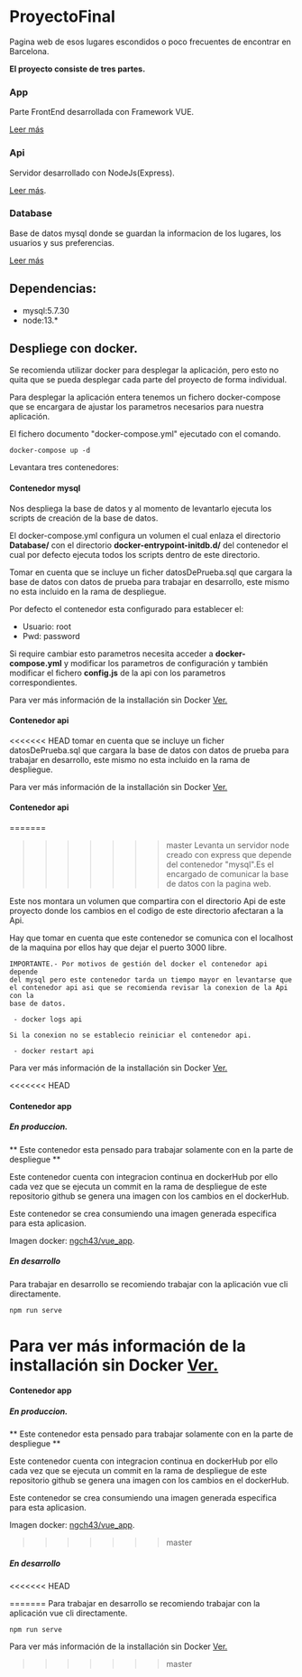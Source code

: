 # ProyectoFinal

Pagina web de esos lugares escondidos o poco frecuentes de encontrar en Barcelona.

**El proyecto consiste de tres partes.** 

### App

Parte FrontEnd desarrollada con Framework VUE.

[Leer más](https://github.com/a18neigutcha/ProyectoFinal/tree/master/App)

### Api

Servidor desarrollado con NodeJs(Express).

[Leer más](https://github.com/a18neigutcha/ProyectoFinal/tree/master/Api).

### Database

Base de datos mysql donde se guardan la informacion de los lugares, los usuarios y sus preferencias.

[Leer más](https://github.com/a18neigutcha/ProyectoFinal/tree/master/Database)


## Dependencias:

- mysql:5.7.30
- node:13.*

## Despliege con docker.

Se recomienda utilizar docker para desplegar la aplicación, pero esto no quita que se pueda desplegar cada parte del proyecto de forma individual.

Para desplegar la aplicación entera tenemos un fichero docker-compose que se encargara de ajustar los parametros necesarios para nuestra aplicación.


El fichero documento "docker-compose.yml" ejecutado con el comando.

```
docker-compose up -d
```

Levantara tres contenedores: 

#### Contenedor mysql
Nos despliega la base de datos y al momento de levantarlo ejecuta los scripts de creación de la base de datos.

El docker-compose.yml configura un volumen el cual enlaza el directorio **Database/** con el directorio **docker-entrypoint-initdb.d/** del contenedor el cual por defecto ejecuta todos los scripts dentro de este directorio.

Tomar en cuenta que se incluye un ficher datosDePrueba.sql que cargara la base de datos con datos de prueba para trabajar en desarrollo, este mismo no esta incluido en la rama de despliegue.

Por defecto el contenedor esta configurado para establecer el:
-   Usuario: root
-   Pwd: password

Si require cambiar esto parametros necesita acceder a **docker-compose.yml** y modificar los parametros de configuración y también modificar el fichero **config.js** de la api con los parametros correspondientes.

Para ver más información de la installación sin Docker [Ver.](https://github.com/a18neigutcha/ProyectoFinal/tree/master/Database)



#### Contenedor api

<<<<<<< HEAD
tomar en cuenta que se incluye un ficher datosDePrueba.sql que cargara la base de datos con datos de prueba para trabajar en desarrollo, este mismo no esta incluido en la rama de despliegue.

Para ver más información de la installación sin Docker [Ver.](https://github.com/a18neigutcha/ProyectoFinal/tree/master/Database)



#### Contenedor api

=======
>>>>>>> master
Levanta un servidor node creado con express que depende del contenedor "mysql".Es el encargado de comunicar la base de datos con la pagina web.

Este nos montara un volumen que compartira con el directorio Api de este proyecto donde los cambios en el codigo de este directorio afectaran a la Api.

Hay que tomar en cuenta que este contenedor se comunica con el localhost de la maquina por ellos hay que dejar el puerto 3000 libre.

```
IMPORTANTE.- Por motivos de gestión del docker el contenedor api depende 
del mysql pero este contenedor tarda un tiempo mayor en levantarse que 
el contenedor api asi que se recomienda revisar la conexion de la Api con la 
base de datos.

 - docker logs api 

Si la conexion no se establecio reiniciar el contenedor api.

 - docker restart api
```
Para ver más información de la installación sin Docker [Ver.](https://github.com/a18neigutcha/ProyectoFinal/tree/master/Api)

<<<<<<< HEAD

#### Contenedor app

##### En produccion.

** Este contenedor esta pensado para trabajar solamente con en la parte de despliegue **

Este contenedor cuenta con integracion continua en dockerHub por ello cada vez que se ejecuta un commit en la rama de despliegue de este repositorio github se genera una imagen con los cambios en el dockerHub.

Este contenedor se crea consumiendo una imagen generada especifica para esta aplicasion.

Imagen docker: [ngch43/vue_app](https://hub.docker.com/repository/docker/ngch43/vue_app).

##### En desarrollo

Para trabajar en desarrollo se recomiendo trabajar con la aplicación vue cli directamente.

```
npm run serve

```
Para ver más información de la installación sin Docker [Ver.](https://github.com/a18neigutcha/ProyectoFinal/tree/master/App)
=======

#### Contenedor app

##### En produccion.

** Este contenedor esta pensado para trabajar solamente con en la parte de despliegue **

Este contenedor cuenta con integracion continua en dockerHub por ello cada vez que se ejecuta un commit en la rama de despliegue de este repositorio github se genera una imagen con los cambios en el dockerHub.

Este contenedor se crea consumiendo una imagen generada especifica para esta aplicasion.

Imagen docker: [ngch43/vue_app](https://hub.docker.com/repository/docker/ngch43/vue_app).
>>>>>>> master

##### En desarrollo

<<<<<<< HEAD

=======
Para trabajar en desarrollo se recomiendo trabajar con la aplicación vue cli directamente.

```
npm run serve
```
Para ver más información de la installación sin Docker [Ver.](https://github.com/a18neigutcha/ProyectoFinal/tree/master/App)
>>>>>>> master








